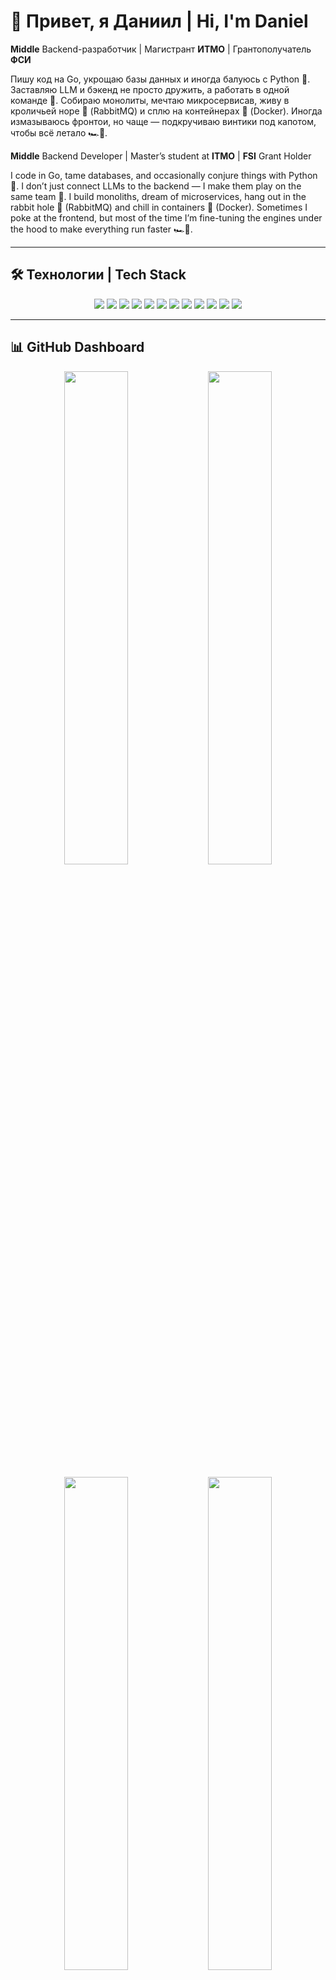 # 👋 Привет, я Даниил | Hi, I'm Daniel

**Middle** Backend-разработчик | Магистрант **ИТМО** | Грантополучатель **ФСИ**

Пишу код на Go, укрощаю базы данных и иногда балуюсь с Python 🐍.
Заставляю LLM и бэкенд не просто дружить, а работать в одной команде 🚀.
Собираю монолиты, мечтаю микросервисав, живу в кроличьей норе 🐇 (RabbitMQ) и сплю на контейнерах 🐳 (Docker).
Иногда измазываюсь фронтои, но чаще — подкручиваю винтики под капотом, чтобы всё летало 🏎️💨.

**Middle** Backend Developer | Master’s student at **ITMO** | **FSI** Grant Holder

I code in Go, tame databases, and occasionally conjure things with Python 🐍.
I don’t just connect LLMs to the backend — I make them play on the same team 🚀.
I build monoliths, dream of microservices, hang out in the rabbit hole 🐇 (RabbitMQ) and chill in containers 🐳 (Docker).
Sometimes I poke at the frontend, but most of the time I’m fine-tuning the engines under the hood to make everything run faster 🏎️💨.

---

## 🛠️ Технологии | Tech Stack

<p align="center">
  <img src="https://img.shields.io/badge/-Go-00ADD8?style=flat&logo=go&logoColor=white"/>
  <img src="https://img.shields.io/badge/-PHP-777BB4?style=flat&logo=php&logoColor=white"/>
  <img src="https://img.shields.io/badge/-Python-3776AB?style=flat&logo=python&logoColor=white"/>
  <img src="https://img.shields.io/badge/-PostgreSQL-4169E1?style=flat&logo=postgresql&logoColor=white"/>
  <img src="https://img.shields.io/badge/-MySQL-4479A1?style=flat&logo=mysql&logoColor=white"/>
  <img src="https://img.shields.io/badge/-ClickHouse-FCCC00?style=flat&logo=clickhouse&logoColor=black"/>
  <img src="https://img.shields.io/badge/-Docker-2496ED?style=flat&logo=docker&logoColor=white"/>
  <img src="https://img.shields.io/badge/-RabbitMQ-FF6600?style=flat&logo=rabbitmq&logoColor=white"/>
  <img src="https://img.shields.io/badge/-Kafka-231F20?style=flat&logo=apache-kafka&logoColor=white"/>
  <img src="https://img.shields.io/badge/-JavaScript-F7DF1E?style=flat&logo=javascript&logoColor=black"/>
  <img src="https://img.shields.io/badge/-HTML-FF5733?style=flat&logo=html5&logoColor=white"/>
  <img src="https://img.shields.io/badge/-CSS-1572B6?style=flat&logo=css3&logoColor=white"/>
</p>

---

## 📊 GitHub Dashboard

<p align="center">
  <!-- Статистика -->
  <img src="https://github-profile-summary-cards.vercel.app/api/cards/stats?username=kr4cket&theme=tokyonight" width="45%"/>
  <img src="https://github-profile-summary-cards.vercel.app/api/cards/productive-time?username=kr4cket&theme=tokyonight&utcOffset=3" width="45%"/>
</p>

<p align="center">
  <!-- Языки -->
  <img src="https://github-profile-summary-cards.vercel.app/api/cards/most-commit-language?username=kr4cket&theme=tokyonight" width="45%"/>
  <img src="https://github-profile-summary-cards.vercel.app/api/cards/repos-per-language?username=kr4cket&theme=tokyonight" width="45%"/>
</p>

<p align="center">
  <!-- Детали профиля -->
  <img src="https://github-profile-summary-cards.vercel.app/api/cards/profile-details?username=kr4cket&theme=tokyonight" width="100%"/>
</p>

<p align="center">
  <!-- Серая зона -->
  <img src="https://github-readme-streak-stats.herokuapp.com/?user=kr4cket&theme=tokyonight" width="100%"/>
</p>

---

## 📬 Связаться со мной | Contact me

- 📧 [danielkoreshkov@gmail.com](mailto:danielkoreshkov@gmail.com)  
- 💬 Telegram: [@Kr4ckeT](https://t.me/Kr4ckeT)  
